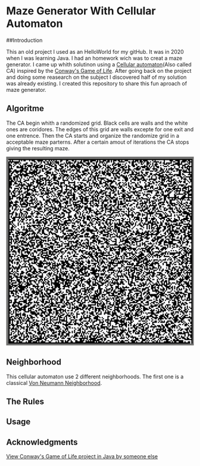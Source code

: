 # Maze Generator With Cellular Automaton

##Introduction

This an old project I used as an HelloWorld for my gitHub.
It was in 2020 when I was learning Java. I had an homework wich was to creat a maze generator. I came up whith solutinon using a [Cellular automaton](https://en.wikipedia.org/wiki/Cellular_automaton)(Also called CA) inspired by the [Conway's Game of Life](https://en.wikipedia.org/wiki/Conway%27s_Game_of_Life). After going back on the project and doing some reasearch on the subject I discovered half of my solution was already existing. I created this repository to share this fun aproach of maze generator.
<br>

## Algoritme
The CA begin whith a randomized grid. Black cells are walls and the white ones are coridores. The edges of this grid are walls excepte for one exit and one entrence. Then the CA starts and organize the randomize grid in a acceptable maze parterns. After a certain amout of iterations the CA stops giving the resulting maze.

<p align="center">
  <img src="README_files/MazeGeneratorDemo.gif" alt="Demo Maze Generator">
</p>

## Neighborhood
This cellular automaton use 2 different neighborhoods.
The first one is a classical [Von Neumann Neighborhood](https://en.wikipedia.org/wiki/Von_Neumann_neighborhood).

## The Rules


## Usage

## Acknowledgments

[View Conway's Game of Life project in Java by someone else](https://github.com/leonpetrinos/GameOfLifeJavaFX)



